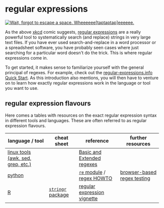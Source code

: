 # regular expressions

[![Wait, forgot to escape a space. Wheeeeee\[taptaptap\]eeeeee.](https://imgs.xkcd.com/comics/regular_expressions.png)](https://xkcd.com/208)

As the above [xkcd](https://xkcd.com) comic suggests, [regular expressions](https://en.wikipedia.org/wiki/Regular_expression) are a really powerful tool to systematically search (and replace) strings in very large text files.
If you have ever used search-and-replace in a word processor or a spreadsheet software, you have probably seen cases where just searching for a particular word doesn't do the trick.
This is where regular expressions come in.

To get started, it makes sense to familiarize yourself with the general principal of regexes.
For example, check out the [regular-expressions.info Quick Start](https://www.regular-expressions.info/quickstart.html).
As this introduction also mentions, you will then have to venture on to learn how exactly regular expressions work in the language or tool you want to use.

## regular expression flavours

Here comes a tables with resources on the exact regular expression syntax in different tools and languages.
These are often referred to as regular expression flavours.

| language / tool                    | cheat sheet       | reference      | further resources    |
| ---                                | ---               | ---            | ---                  |
| [linux tools (awk, sed, grep, etc.)](../command_line/linux_tools.md) |    | [Basic and Extended regexes](https://www.grymoire.com/Unix/Regular.html) |   |
| [python](../languages/python.md)   |                   | [`re` module](https://docs.python.org/3/library/re.html) / [regex HOWTO](https://docs.python.org/3/howto/regex.html#regex-howto) | [browser-based regex testing](https://pythex.org/) |
| [R](../languages/r.md)             | [`stringr` package](https://stringr.tidyverse.org/index.html#cheatsheet) | [regular expression vignette](https://stringr.tidyverse.org/articles/regular-expressions.html) |